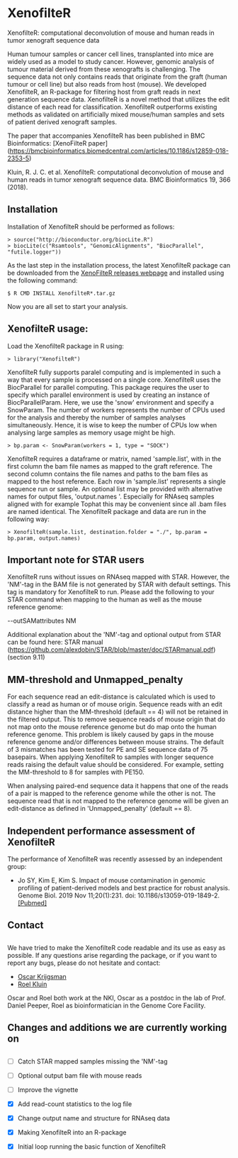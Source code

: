 # XenofilteR
XenofilteR: computational deconvolution of mouse and human reads in tumor xenograft sequence data

Human tumour samples or cancer cell lines, transplanted into mice are widely used as a 
model to study cancer. However, genomic analysis of tumour material derived from these 
xenografts is challenging. The sequence data not only contains reads that originate from 
the graft (human tumour or cell line) but also reads from host (mouse). We developed 
XenofilteR, an R-package for filtering host from graft reads in next generation sequence 
data. XenofilteR is a novel method that utilizes the edit distance of each read for 
classification. XenofilteR outperforms existing methods as validated on artificially 
mixed mouse/human samples and sets of patient derived xenograft samples. 

The paper that accompanies XenofilteR has been published in BMC Bioinformatics:
[XenoFilteR paper] (https://bmcbioinformatics.biomedcentral.com/articles/10.1186/s12859-018-2353-5)

Kluin, R. J. C. et al. XenofilteR: computational deconvolution of mouse and human reads in tumor xenograft sequence data. BMC Bioinformatics 19, 366 (2018).


## Installation

Installation of XenofilteR should be performed as
follows:

    > source("http://bioconductor.org/biocLite.R")
    > biocLite(c("Rsamtools", "GenomicAlignments", "BiocParallel", "futile.logger"))

As the last step in the installation process, the latest XenofilteR package can
be downloaded from the
[XenoFilteR releases webpage](https://github.com/PeeperLab/XenoFilteR/releases)
and installed using the following command:

    $ R CMD INSTALL XenofilteR*.tar.gz

Now you are all set to start your analysis.

## XenofilteR usage:


Load the XenofilteR package in R using:

    > library("XenofilteR")

XenofilteR fully supports paralel computing and is implemented in such a way
that every sample is processed on a single core. XenofilteR uses the
BiocParallel for parallel computing. This package requires the user to
specify which parallel environment is used by creating an instance of
BiocParallelParam. Here, we use the 'snow' environment and specify a SnowParam. 
The number of workers represents the number of CPUs used for the analysis and thereby 
the number of samples analyses simultaneously. Hence, it is wise to keep the number of 
CPUs low when analysing large samples as memory usage might be high. 

	> bp.param <- SnowParam(workers = 1, type = "SOCK")

XenofilteR requires a dataframe or matrix, named 'sample.list', with in the first 
column the bam file names as mapped to the graft reference. The second column contains the 
file names and paths to the bam files as mapped to the host reference. Each row in 
'sample.list' represents a single sequence run or sample. An optional list may be provided with 
alternative names for output files, 'output.names	'. Especially for RNAseq samples aligned with for example 
Tophat this may be convenient since all .bam files are named identical. 
The XenofilteR package and data are run in the following way: 

	> XenofilteR(sample.list, destination.folder = "./", bp.param = bp.param, output.names)


## Important note for STAR users

XenofilteR runs without issues on RNAseq mapped with STAR. However, the 'NM'-tag in the BAM file
is not generated by STAR with default settings. This tag is mandatory for XenofilteR to run. 
Please add the following to your STAR command when mapping to the human as well as the mouse reference genome:

--outSAMattributes NM

Additional explanation about the 'NM'-tag and optional output from STAR can be found here: 
STAR manual (https://github.com/alexdobin/STAR/blob/master/doc/STARmanual.pdf)
(section 9.11)

## MM-threshold and Unmapped_penalty

For each sequence read an edit-distance is calculated which is used to classify a read as 
human or of mouse origin. Sequence reads with an edit distance higher than the MM-threshold 
(default == 4) will not be retained in the filtered output. This to remove sequence reads 
of mouse origin that do not map onto the mouse reference genome but do map onto the human 
reference genome. This problem is likely caused by gaps in the mouse reference genome and/or 
differences between mouse strains. The default of 3 mismatches has been tested for PE and 
SE sequence data of 75 basepairs. When applying XenofilteR to samples with longer 
sequence reads raising the default value should be considered. For example, setting the MM-threshold 
to 8 for samples with PE150. 

When analysing paired-end sequence data it happens that one of the reads of a pair is mapped 
to the reference genome while the other is not. The sequence read that is not mapped to the 
reference genome will be given an edit-distance as defined in 'Unmapped_penalty' (default == 8). 

## Independent performance assessment of XenofilteR 

The performance of XenofilteR was recently assessed by an independent group:

- Jo SY, Kim E, Kim S. Impact of mouse contamination in genomic profiling of 
	patient-derived models and best practice for robust analysis. Genome Biol. 2019 Nov 
	11;20(1):231. doi: 10.1186/s13059-019-1849-2. 
[[Pubmed]](http://www.ncbi.nlm.nih.gov/pubmed/31707992)    

## Contact
## 
We have tried to make the XenofilteR code readable and its use as easy
as possible. If any questions arise regarding the package, or if you
want to report any bugs, please do not hesitate and contact:

- [Oscar Krijgsman](mailto:o.krijgsman@nki.nl) 
- [Roel Kluin](mailto:r.kluin@nki.nl)

Oscar and Roel both work at the NKI, Oscar as a postdoc in the lab of Prof. Daniel
Peeper, Roel as bioinformatician in the Genome Core Facility.


## Changes and additions we are currently working on
## 
- [ ] Catch STAR mapped samples missing the 'NM'-tag
- [ ] Optional output bam file with mouse reads
- [ ] Improve the vignette	
- [x] Add read-count statistics to the log file
- [x] Change output name and structure for RNAseq data
- [x] Making XenofilteR into an R-package 
- [x] Initial loop running the basic function of XenofilteR

